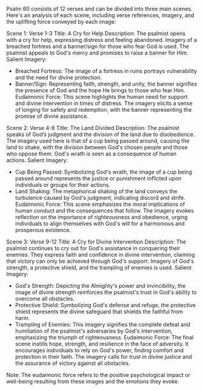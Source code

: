 Psalm 60 consists of 12 verses and can be divided into three main scenes. Here's an analysis of each scene, including verse references, imagery, and the uplifting force conveyed by each image:

Scene 1:
Verse 1-3
Title: A Cry for Help
Description: The psalmist opens with a cry for help, expressing distress and feeling abandoned. Imagery of a breached fortress and a banner/sign for those who fear God is used. The psalmist appeals to God's mercy and promises to raise a banner for Him.
Salient Imagery:
- Breached Fortress: The image of a fortress in ruins portrays vulnerability and the need for divine protection.
- Banner/Sign: Representing faith, strength, and unity, the banner signifies the presence of God and the hope He brings to those who fear Him.
Eudaimonic Force: This scene highlights the human need for support and divine intervention in times of distress. The imagery elicits a sense of longing for safety and redemption, with the banner representing the promise of divine assistance.

Scene 2:
Verse 4-8
Title: The Land Divided
Description: The psalmist speaks of God’s judgment and the division of the land due to disobedience. The imagery used here is that of a cup being passed around, causing the land to shake, with the division between God's chosen people and those who oppose them. God's wrath is seen as a consequence of human actions.
Salient Imagery:
- Cup Being Passed: Symbolizing God's wrath, the image of a cup being passed around represents the justice or punishment inflicted upon individuals or groups for their actions.
- Land Shaking: The metaphorical shaking of the land conveys the turbulence caused by God's judgment, indicating discord and strife.
Eudaimonic Force: This scene emphasizes the moral implications of human conduct and the consequences that follow. The imagery evokes reflection on the importance of righteousness and obedience, urging individuals to align themselves with God's will for a harmonious and prosperous existence.

Scene 3:
Verse 9-12
Title: A Cry for Divine Intervention
Description: The psalmist continues to cry out for God's assistance in conquering their enemies. They express faith and confidence in divine intervention, claiming that victory can only be achieved through God's support. Imagery of God's strength, a protective shield, and the trampling of enemies is used.
Salient Imagery:
- God's Strength: Depicting the Almighty's power and invincibility, the image of divine strength reinforces the psalmist's trust in God's ability to overcome all obstacles.
- Protective Shield: Symbolizing God's defense and refuge, the protective shield represents the divine safeguard that shields the faithful from harm.
- Trampling of Enemies: This imagery signifies the complete defeat and humiliation of the psalmist's adversaries by God's intervention, emphasizing the triumph of righteousness.
Eudaimonic Force: The final scene instills hope, strength, and resilience in the face of adversity. It encourages individuals to rely on God's power, finding comfort and protection in their faith. The imagery calls for trust in divine justice and the assurance of victory against all obstacles.

Note: The eudaimonic force refers to the positive psychological impact or well-being resulting from these images and the emotions they evoke.